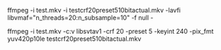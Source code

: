 ffmpeg -i test.mkv -i testcrf20preset510bitactual.mkv -lavfi libvmaf="n_threads=20:n_subsample=10" -f null -



ffmpeg -i test.mkv -c:v libsvtav1 -crf 20 -preset 5 -keyint 240 -pix_fmt yuv420p10le testcrf20preset510bitactual.mkv
